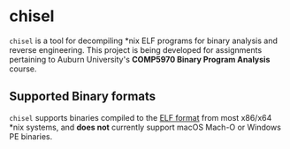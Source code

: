 # chisel
`chisel` is a tool for decompiling *nix ELF programs for binary analysis and reverse engineering. This project is being developed for assignments pertaining to Auburn University's **COMP5970 Binary Program Analysis** course.


## Supported Binary formats

`chisel` supports binaries compiled to the [ELF format](https://en.wikipedia.org/wiki/Executable_and_Linkable_Format) from most x86/x64 *nix systems, and __does not__ currently support macOS Mach-O or Windows PE binaries.